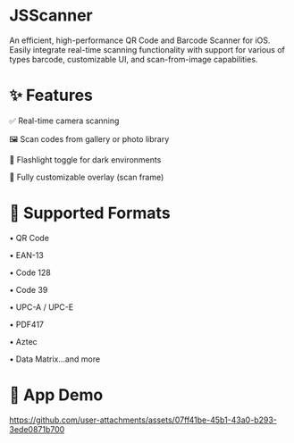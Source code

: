 # JSScanner
An efficient, high-performance QR Code and Barcode Scanner for iOS. Easily integrate real-time scanning functionality with support for various of types barcode, customizable UI, and scan-from-image capabilities.

# ✨ Features
✅ Real-time camera scanning

🖼 Scan codes from gallery or photo library

🔦 Flashlight toggle for dark environments

🎨 Fully customizable overlay (scan frame)

# 🚀 Supported Formats
• QR Code

• EAN-13

• Code 128

• Code 39

• UPC-A / UPC-E

• PDF417

• Aztec

• Data Matrix...and more

# 📱 App Demo

https://github.com/user-attachments/assets/07ff41be-45b1-43a0-b293-3ede0871b700





